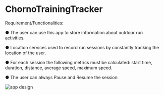# ChornoTrainingTracker

Requirement/Functionalities:

● The user can use this app to store information about outdoor run activities.

● Location services used to record run sessions by constantly tracking the location of the user.

● For each session the following metrics must be calculated: start time, duration, distance, average speed, maximum speed.

● The user can always Pause and Resume the session

![app design](https://github.com/AmalKhatib/chorno-training-tracker/blob/master/ui.png)

